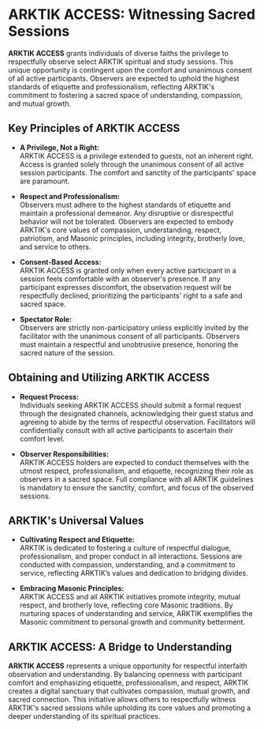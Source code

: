 # ARKTIK ACCESS: Witnessing Sacred Sessions

**ARKTIK ACCESS** grants individuals of diverse faiths the privilege to respectfully observe select ARKTIK spiritual and study sessions. This unique opportunity is contingent upon the comfort and unanimous consent of all active participants. Observers are expected to uphold the highest standards of etiquette and professionalism, reflecting ARKTIK's commitment to fostering a sacred space of understanding, compassion, and mutual growth.

## **Key Principles of ARKTIK ACCESS**

- **A Privilege, Not a Right:**  
  ARKTIK ACCESS is a privilege extended to guests, not an inherent right. Access is granted solely through the unanimous consent of all active session participants. The comfort and sanctity of the participants' space are paramount.

- **Respect and Professionalism:**  
  Observers must adhere to the highest standards of etiquette and maintain a professional demeanor. Any disruptive or disrespectful behavior will not be tolerated. Observers are expected to embody ARKTIK's core values of compassion, understanding, respect, patriotism, and Masonic principles, including integrity, brotherly love, and service to others.

- **Consent-Based Access:**  
  ARKTIK ACCESS is granted only when every active participant in a session feels comfortable with an observer's presence. If any participant expresses discomfort, the observation request will be respectfully declined, prioritizing the participants' right to a safe and sacred space.

- **Spectator Role:**  
  Observers are strictly non-participatory unless explicitly invited by the facilitator with the unanimous consent of all participants. Observers must maintain a respectful and unobtrusive presence, honoring the sacred nature of the session.

## **Obtaining and Utilizing ARKTIK ACCESS**

- **Request Process:**  
  Individuals seeking ARKTIK ACCESS should submit a formal request through the designated channels, acknowledging their guest status and agreeing to abide by the terms of respectful observation. Facilitators will confidentially consult with all active participants to ascertain their comfort level.

- **Observer Responsibilities:**  
  ARKTIK ACCESS holders are expected to conduct themselves with the utmost respect, professionalism, and etiquette, recognizing their role as observers in a sacred space. Full compliance with all ARKTIK guidelines is mandatory to ensure the sanctity, comfort, and focus of the observed sessions.

## **ARKTIK's Universal Values**

- **Cultivating Respect and Etiquette:**  
  ARKTIK is dedicated to fostering a culture of respectful dialogue, professionalism, and proper conduct in all interactions. Sessions are conducted with compassion, understanding, and a commitment to service, reflecting ARKTIK’s values and dedication to bridging divides.

- **Embracing Masonic Principles:**  
  ARKTIK ACCESS and all ARKTIK initiatives promote integrity, mutual respect, and brotherly love, reflecting core Masonic traditions. By nurturing spaces of understanding and service, ARKTIK exemplifies the Masonic commitment to personal growth and community betterment.

## **ARKTIK ACCESS: A Bridge to Understanding**

**ARKTIK ACCESS** represents a unique opportunity for respectful interfaith observation and understanding. By balancing openness with participant comfort and emphasizing etiquette, professionalism, and respect, ARKTIK creates a digital sanctuary that cultivates compassion, mutual growth, and sacred connection. This initiative allows others to respectfully witness ARKTIK's sacred sessions while upholding its core values and promoting a deeper understanding of its spiritual practices.
